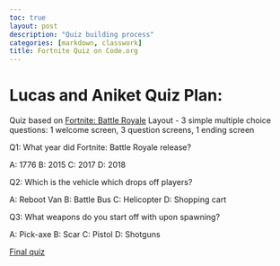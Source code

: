 ```yaml
---
toc: true
layout: post
description: "Quiz building process"
categories: [markdown, classwork]
title: Fortnite Quiz on Code.org
---
```


# Lucas and Aniket Quiz Plan:

Quiz based on [Fortnite: Battle Royale](https://fortnite.fandom.com/wiki/Fortnite_Wiki)
Layout - 3 simple multiple choice questions: 1 welcome screen, 3 question screens, 1 ending screen

Q1: What year did Fortnite: Battle Royale release?

A: 1776
B: 2015
C: 2017
D: 2018

Q2: Which is the vehicle which drops off players?

A: Reboot Van
B: Battle Bus
C: Helicopter
D: Shopping cart

Q3: What weapons do you start off with upon spawning?

A: Pick-axe
B: Scar
C: Pistol
D: Shotguns

[Final quiz](https://studio.code.org/projects/applab/6TD9Q5VSwJ-bI4Zan8cX9YLBZMKzjB75fHWF2BYc4xE)
